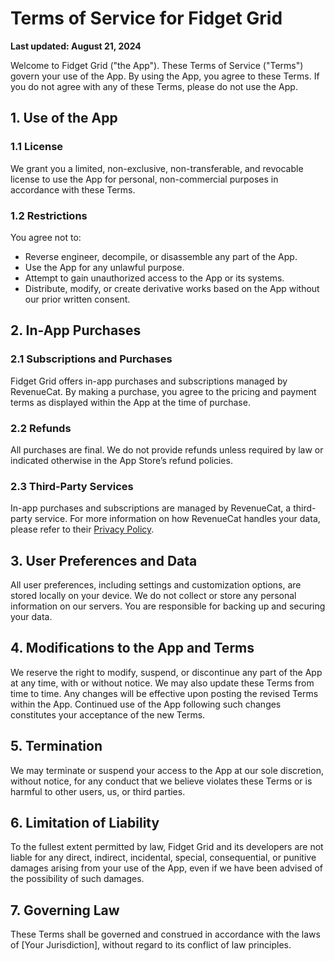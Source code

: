 # Terms of Service for Fidget Grid

**Last updated: August 21, 2024**

Welcome to Fidget Grid ("the App"). These Terms of Service ("Terms") govern your use of the App. By using the App, you agree to these Terms. If you do not agree with any of these Terms, please do not use the App.

## 1. Use of the App

### 1.1 License
We grant you a limited, non-exclusive, non-transferable, and revocable license to use the App for personal, non-commercial purposes in accordance with these Terms.

### 1.2 Restrictions
You agree not to:
- Reverse engineer, decompile, or disassemble any part of the App.
- Use the App for any unlawful purpose.
- Attempt to gain unauthorized access to the App or its systems.
- Distribute, modify, or create derivative works based on the App without our prior written consent.

## 2. In-App Purchases

### 2.1 Subscriptions and Purchases
Fidget Grid offers in-app purchases and subscriptions managed by RevenueCat. By making a purchase, you agree to the pricing and payment terms as displayed within the App at the time of purchase.

### 2.2 Refunds
All purchases are final. We do not provide refunds unless required by law or indicated otherwise in the App Store’s refund policies.

### 2.3 Third-Party Services
In-app purchases and subscriptions are managed by RevenueCat, a third-party service. For more information on how RevenueCat handles your data, please refer to their [Privacy Policy](https://www.revenuecat.com/privacy).

## 3. User Preferences and Data

All user preferences, including settings and customization options, are stored locally on your device. We do not collect or store any personal information on our servers. You are responsible for backing up and securing your data.

## 4. Modifications to the App and Terms

We reserve the right to modify, suspend, or discontinue any part of the App at any time, with or without notice. We may also update these Terms from time to time. Any changes will be effective upon posting the revised Terms within the App. Continued use of the App following such changes constitutes your acceptance of the new Terms.

## 5. Termination

We may terminate or suspend your access to the App at our sole discretion, without notice, for any conduct that we believe violates these Terms or is harmful to other users, us, or third parties.

## 6. Limitation of Liability

To the fullest extent permitted by law, Fidget Grid and its developers are not liable for any direct, indirect, incidental, special, consequential, or punitive damages arising from your use of the App, even if we have been advised of the possibility of such damages.

## 7. Governing Law

These Terms shall be governed and construed in accordance with the laws of [Your Jurisdiction], without regard to its conflict of law principles.
